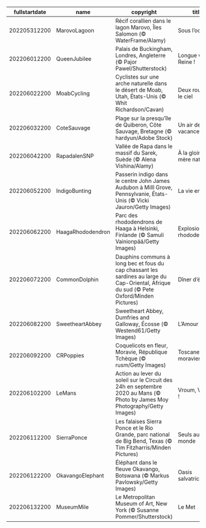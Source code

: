|fullstartdate|name|copyright|title|image|
|--|--|--|--|--|
202205312200|MarovoLagoon|Récif corallien dans le lagon Marovo, Îles Salomon (© WaterFrame/Alamy)|Sous l’océan|![](/fr-FR/2022/06/202205312200MarovoLagoon.jpg)|
202206012200|QueenJubilee|Palais de Buckingham, Londres, Angleterre (© Pajor Pawel/Shutterstock)|Longue vie à la Reine !|![](/fr-FR/2022/06/202206012200QueenJubilee.jpg)|
202206022200|MoabCycling|Cyclistes sur une arche naturelle dans le désert de Moab, Utah, États-Unis (© Whit Richardson/Cavan)|Deux roues et le ciel|![](/fr-FR/2022/06/202206022200MoabCycling.jpg)|
202206032200|CoteSauvage|Plage sur la presqu’île de Quiberon, Côte Sauvage, Bretagne (© hardyun/Adobe Stock)|Un air de vacances|![](/fr-FR/2022/06/202206032200CoteSauvage.jpg)|
202206042200|RapadalenSNP|Vallée de Rapa dans le massif du Sarek, Suède (© Alena Vishina/Alamy)|À la gloire de mère nature|![](/fr-FR/2022/06/202206042200RapadalenSNP.jpg)|
202206052200|IndigoBunting|Passerin indigo dans le centre John James Audubon à Milll Grove, Pennsylvanie, États-Unis (© Vicki Jauron/Getty Images)|La vie en bleu|![](/fr-FR/2022/06/202206052200IndigoBunting.jpg)|
202206062200|HaagaRhododendron|Parc des rhododendrons de Haaga à Helsinki, Finlande (© Samuli Vainionpää/Getty Images)|Explosion de rhododendrons|![](/fr-FR/2022/06/202206062200HaagaRhododendron.jpg)|
202206072200|CommonDolphin|Dauphins communs à long bec et fous du cap chassant les sardines au large du Cap-Oriental, Afrique du sud (© Pete Oxford/Minden Pictures)|Dîner d’équipe|![](/fr-FR/2022/06/202206072200CommonDolphin.jpg)|
202206082200|SweetheartAbbey|Sweetheart Abbey, Dumfries and Galloway, Écosse (© Westend61/Getty Images)|L’Amour|![](/fr-FR/2022/06/202206082200SweetheartAbbey.jpg)|
202206092200|CRPoppies|Coquelicots en fleur, Moravie, République Tchèque (© rusm/Getty Images)|Toscane moravienne|![](/fr-FR/2022/06/202206092200CRPoppies.jpg)|
202206102200|LeMans|Action au lever du soleil sur le Circuit des 24h en septembre 2020 au Mans (© Photo by James Moy Photography/Getty Images)|Vroum, Vroum !|![](/fr-FR/2022/06/202206102200LeMans.jpg)|
202206112200|SierraPonce|Les falaises Sierra Ponce et le Rio Grande, parc national de Big Bend, Texas (© Tim Fitzharris/Minden Pictures)|Seuls au monde|![](/fr-FR/2022/06/202206112200SierraPonce.jpg)|
202206122200|OkavangoElephant|Éléphant dans le fleuve Okavango, Botswana (© Markus Pavlowsky/Getty Images)|Oasis salvatrice|![](/fr-FR/2022/06/202206122200OkavangoElephant.jpg)|
202206132200|MuseumMile|Le Metropolitan Museum of Art, New York (© Susanne Pommer/Shutterstock)|Le Met|![](/fr-FR/2022/06/202206132200MuseumMile.jpg)|
